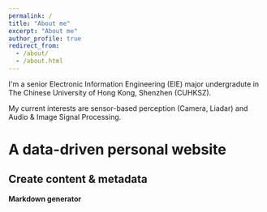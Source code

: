 ```yaml
---
permalink: /
title: "About me"
excerpt: "About me"
author_profile: true
redirect_from: 
  - /about/
  - /about.html
---
```


I'm a senior Electronic Information Engineering (EIE) major undergradute in The Chinese University of Hong Kong, Shenzhen (CUHKSZ). 

My current interests are sensor-based perception (Camera, Liadar) and Audio & Image Signal Processing.

A data-driven personal website
======

Create content & metadata
------

**Markdown generator**


